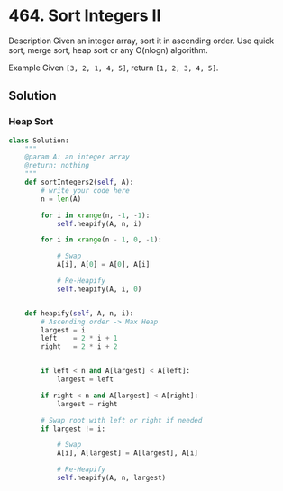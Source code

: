 # 464. Sort Integers II


Description
Given an integer array, sort it in ascending order. Use quick sort, merge sort, heap sort or any O(nlogn) algorithm.

Example
Given `[3, 2, 1, 4, 5]`, return `[1, 2, 3, 4, 5]`.

## Solution

### Heap Sort

```python
class Solution:
    """
    @param A: an integer array
    @return: nothing
    """
    def sortIntegers2(self, A):
        # write your code here
        n = len(A)

        for i in xrange(n, -1, -1):
            self.heapify(A, n, i)

        for i in xrange(n - 1, 0, -1):

            # Swap
            A[i], A[0] = A[0], A[i]

            # Re-Heapify
            self.heapify(A, i, 0)


    def heapify(self, A, n, i):
        # Ascending order -> Max Heap
        largest = i
        left    = 2 * i + 1
        right   = 2 * i + 2


        if left < n and A[largest] < A[left]:
            largest = left

        if right < n and A[largest] < A[right]:
            largest = right

        # Swap root with left or right if needed
        if largest != i:

            # Swap
            A[i], A[largest] = A[largest], A[i]

            # Re-Heapify
            self.heapify(A, n, largest)

```
